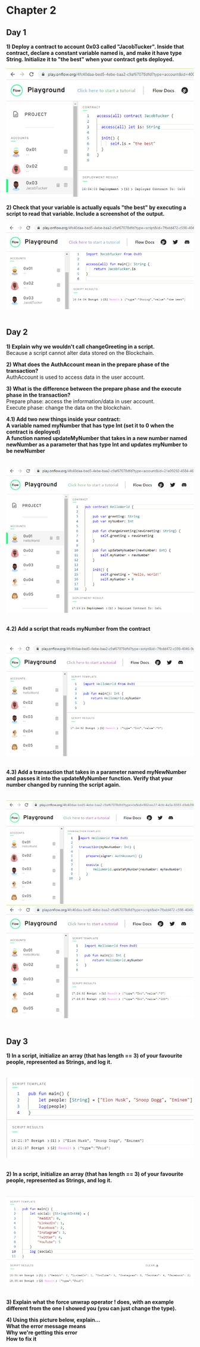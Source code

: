 # Chapter 2

## Day 1

**1) Deploy a contract to account 0x03 called "JacobTucker". Inside that contract, declare a constant variable named is, and make it have type String. Initialize it to "the best" when your contract gets deployed.**
<br/><br/>
![Screenshot](images/chap2-day1-q1.PNG)
<br/><br/>
**2) Check that your variable is actually equals "the best" by executing a script to read that variable. Include a screenshot of the output.**
<br/><br/>
![Screenshot](images/chap2-day1-q2.PNG)
<br/><br/>

## Day 2

**1) Explain why we wouldn't call changeGreeting in a script.**     
Because a script cannot alter data stored on the Blockchain.

**2) What does the AuthAccount mean in the prepare phase of the transaction?**      
AuthAccount is used to access data in the user account.

**3) What is the difference between the prepare phase and the execute phase in the transaction?**        
Prepare phase: access the information/data in user account.        
Execute phase: change the data on the blockchain.

**4.1) Add two new things inside your contract:**     
**A variable named myNumber that has type Int (set it to 0 when the contract is deployed)**         
**A function named updateMyNumber that takes in a new number named newNumber as a parameter that has type Int and updates myNumber to be newNumber**        
<br/><br/>
![Screenshot](images/chap2-day2-q4.1.PNG)
<br/><br/>

**4.2) Add a script that reads myNumber from the contract**            
<br/><br/>
![Screenshot](images/chap2-day2-q4.2.PNG)
<br/><br/>

**4.3) Add a transaction that takes in a parameter named myNewNumber and passes it into the updateMyNumber function. Verify that your number changed by running the script again.**     
<br/><br/>
![Screenshot](images/chap2-day2-q4.3.PNG)
![Screenshot](images/chap2-day2-q4.3-2.PNG)
<br/><br/>

## Day 3

**1) In a script, initialize an array (that has length == 3) of your favourite people, represented as Strings, and log it.**        
<br/><br/>
![Screenshot](images/chap2-day3-q1.PNG)
<br/><br/>

**2) In a script, initialize an array (that has length == 3) of your favourite people, represented as Strings, and log it.**        
<br/><br/>
![Screenshot](images/chap2-day3-q2.PNG)
<br/><br/>

**3) Explain what the force unwrap operator ! does, with an example different from the one I showed you (you can just change the type).**

**4) Using this picture below, explain...**        
**What the error message means**            
**Why we're getting this error**         
**How to fix it**          

